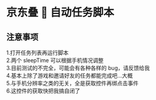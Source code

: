 # 京东叠 🎂 自动任务脚本

## 注意事项

1.打开任务列表再运行脚本  
2.两个 sleepTime 可以根据手机情况调整  
3.目前测试的不完全，可能会有各种各样的 bug，请反馈给我  
4.基本上除了游戏和邀请好友的任务都能完成吧...大概  
5.与手机分辨率之类的无关，全是获取控件再绑点击事件  
6.这控件的获取快把我搞自闭了
